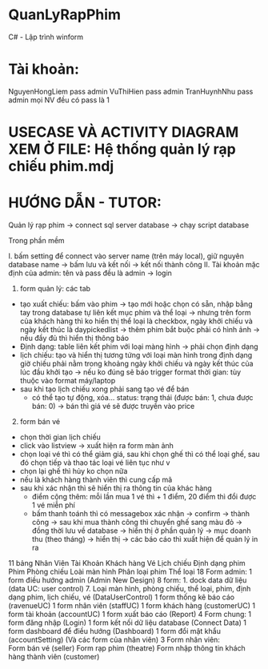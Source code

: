 # QuanLyRapPhim
C# - Lập trình winform

# Tài khoản: 
NguyenHongLiem pass admin
VuThiHien pass admin
TranHuynhNhu pass admin
mọi NV đều có pass là 1

# USECASE VÀ ACTIVITY DIAGRAM XEM Ở FILE: Hệ thống quản lý rạp chiếu phim.mdj

# HƯỚNG DẪN - TUTOR:

Quản lý rạp phim 
-> connect sql server database
-> chạy script database

Trong phần mềm

I. bấm setting để connect vào server name (trên máy local), giữ nguyên database name -> bấm lưu và kết nối
-> kết nối thành công
II. Tài khoản mặc định của admin: tên và pass đều là admin -> login

1. form quản lý: các tab
- tạo xuất chiếu: bấm vào phim -> tạo mới hoặc chọn có sẵn, nhập bằng tay
				trong database tự liên kết mục phim và thể loại -> nhưng trên form của khách hàng thì ko hiển thị
				thể loại là checkbox, ngày khởi chiếu và ngày kết thúc là daypickedlist
				-> thêm phim bắt buộc phải có hình ảnh
				-> nếu đầy đủ thì hiển thị thông báo
- Định dạng: table liên kết phim với loại màng hình	-> phải chọn định dạng	
- lịch chiếu: tạo và hiển thị tương tứng với loại màn hình trong định dạng	
				giờ chiếu phải nằm trong khoảng ngày khởi chiếu và ngày kết thúc của lúc đầu khởi tạo
					-> nếu ko đúng sẽ báo trigger
				format thời gian: tùy thuộc vào format máy/laptop
- sau khi tạo lịch chiếu xong phải sang tạo vé để bán
	+ có thể tạo tự động, xóa...
	status: trạng thái (được bán: 1, chưa được bán: 0) -> bán thì giá vé sẽ được truyền vào price
2. form bán vé	
- chọn thời gian lịch chiếu
- click vào listview -> xuất hiện ra form màn ảnh
- chọn loại vé thì có thể giảm giá, sau khi chọn ghế thì có thể loại ghế, 
		sau đó chọn tiếp và thao tác loại vé liên tục như v
- chọn lại ghế thì hủy ko chọn nữa	
- nếu là khách hàng thành viên thì cung cấp mã 
- sau khi xác nhận thì sẽ hiển thị ra thông tin của khác hàng 
	+ điểm cộng thêm: mỗi lần mua 1 vé thì + 1 điểm, 20 điểm thì đổi được 1 vé miễn phí
	+ bấm thanh toánh thì có messagebox xác nhận -> confirm -> thành công
		-> sau khi mua thành công thì chuyển ghế sang màu đỏ -> đồng thời lưu về database 
				-> hiển thị ở phần quản lý -> mục doanh thu (theo tháng) -> hiển thị -> 
							các báo cáo thì xuất hiện để quản lý in ra
				
11 bảng 
	Nhân Viên 
	Tài Khoản
	Khách hàng
	Vé
	Lịch chiếu
	Định dạng phim
	Phim
	Phòng chiếu
	Loài màn hình
	Phân loại phim
	Thể loại
18 Form admin: 
	1 form điều hướng admin (Admin New Design)
	8 form: 1. dock data dữ liệu (data UC: user control)
			7. Loại màn hình, phòng chiếu, thể loại, phim, định dạng phim, lịch chiếu, vé (DataUserControl)
	1 form thống kê báo cáo (ravenueUC)
	1 form nhân viên	(staffUC)
	1 form khách hàng	(customerUC)
	1 form tài khoản	(accountUC)
	1 form xuất báo cáo (Report)
	4 Form chung: 
		1 form đăng nhập (Login)
		1 form kết nối dữ liệu database (Connect Data)
		1 form dashboard để điều hướng (Dashboard)
		1 form đổi mật khẩu (accountSetting)
		(Và các form của nhân viên)
3 Form nhân viên:	
	Form bán vé (seller)
	Form rạp phim (theatre)
	Form nhập thông tin khách hàng thành viên (customer)
	
	
	





				
				



